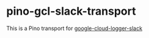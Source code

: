 # pino-gcl-slack-transport

This is a Pino transport for [google-cloud-logger-slack]

[google-cloud-logger-slack]:
  https://github.com/bjerkio/google-cloud-logger-slack
